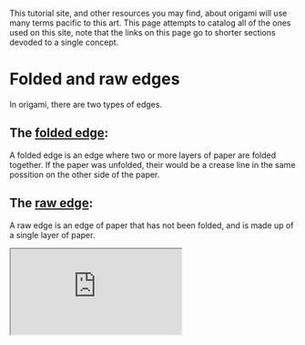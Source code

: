   This tutorial site, and other resources you may find, about origami will use many terms pacific to this art. 
This page attempts to catalog all of the ones used on this site, note that the links on this page go to shorter sections devoded to a single concept.
# Folded and raw edges

In origami, there are two types of edges.

## The [folded edge](foldededge.md):

A folded edge is an edge where two or more layers of paper are folded together. If the paper was unfolded, their would be a crease line in the same possition on the other side of the paper.


## The [raw edge](rawedge.md):
A raw edge is an edge of paper that has not been folded, and is made up of a single layer of paper.


<iframe src='https://leettyun.github.io/Blind-Origami/folds.html'></iframe>
